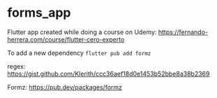# forms_app

Flutter app created while doing a course on Udemy: https://fernando-herrera.com/course/flutter-cero-experto


To add a new dependency
`flutter pub add formz`


regex: https://gist.github.com/Klerith/ccc36aef18d0e1453b52bbe8a38b2369

Formz: https://pub.dev/packages/formz
